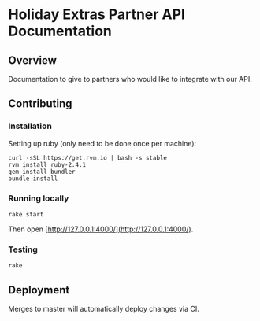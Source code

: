 # Holiday Extras Partner API Documentation

## Overview

Documentation to give to partners who would like to integrate with our API.

## Contributing

### Installation

Setting up ruby (only need to be done once per machine):

    curl -sSL https://get.rvm.io | bash -s stable
    rvm install ruby-2.4.1
    gem install bundler
    bundle install

### Running locally

    rake start

Then open [http://127.0.0.1:4000/](http://127.0.0.1:4000/).

### Testing

    rake

## Deployment

Merges to master will automatically deploy changes via CI.
